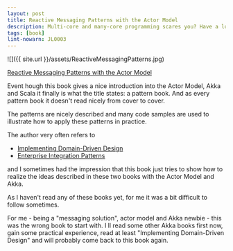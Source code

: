 ```yaml
---
layout: post
title: Reactive Messaging Patterns with the Actor Model
description: Multi-core and many-core programming scares you? Have a look at the actor model and read this pattern book about it.
tags: [book]
lint-nowarn: JL0003
---
```



![]({{ site.url }}/assets/ReactiveMessagingPatterns.jpg)

[Reactive Messaging Patterns with the Actor Model](https://www.amazon.com/Reactive-Messaging-Patterns-Actor-Model/dp/0133846830/ref=sr_1_fkmr0_4?s=books&ie=UTF8&qid=1487153776&sr=1-4-fkmr0&keywords=reactive+message)

Event hough this book gives a nice introduction into the Actor Model, Akka and Scala it finally is what the title states: a pattern book. 
And as every pattern book it doesn't read nicely from cover to cover.

The patterns are nicely described and many code samples are used to illustrate how to apply these patterns in practice.

The author very often refers to 

- [Implementing Domain-Driven Design](https://www.amazon.com/Implementing-Domain-Driven-Design-Vaughn-Vernon/dp/0321834577/ref=sr_1_1?s=books&ie=UTF8&qid=1487154184&sr=1-1&keywords=implementing+domain-driven+design)
- [Enterprise Integration Patterns](https://www.amazon.com/Enterprise-Integration-Patterns-Designing-Deploying/dp/0321200683/ref=sr_1_1?s=books&ie=UTF8&qid=1487154213&sr=1-1&keywords=enterprise+integration+patterns)

and I sometimes had the impression that this book just tries to show how to realize the ideas described in these two books with the 
Actor Model and Akka.

As I haven't read any of these books yet, for me it was a bit difficult to follow sometimes.

For me - being a "messaging solution", actor model and Akka newbie - this was the wrong book to start with.
I ll read some other Akka books first now, gain some practical experience, read at least "Implementing Domain-Driven Design" and will 
probably come back to this book again.

